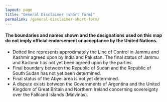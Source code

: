 ```yaml
---
layout: page
title: "General Disclaimer (short form)"
permalink: /general-disclaimer-short-form/
---
```


#### The boundaries and names shown and the designations used on this map do not imply official endorsement or acceptance by the United Nations.

- Dotted line represents approximately the Line of Control in Jammu and Kashmir agreed upon by India and Pakistan. The final status of Jammu and Kashmir has not yet been agreed upon by the parties.
- Final boundary between the Republic of Sudan and the Republic of South Sudan has not yet been determined.
- Final status of the Abyei area is not yet determined.
- A dispute exists between the Governments of Argentina and the United Kingdom of Great Britain and Northern Ireland concerning sovereignty over the Falkland Islands (Malvinas).
